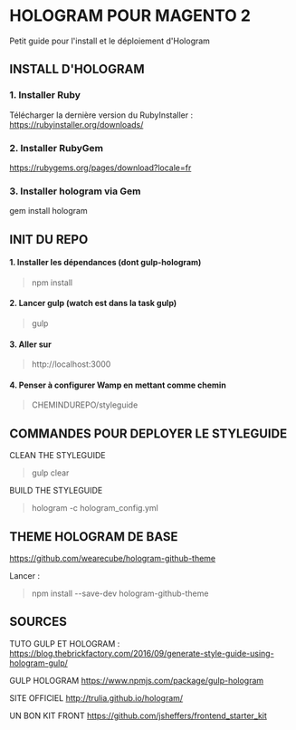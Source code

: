 # HOLOGRAM POUR MAGENTO 2

Petit guide pour l'install et le déploiement d'Hologram

## INSTALL D'HOLOGRAM

### 1. Installer Ruby

Télécharger la dernière version du RubyInstaller : 
https://rubyinstaller.org/downloads/

### 2. Installer RubyGem
https://rubygems.org/pages/download?locale=fr

### 3. Installer hologram via Gem
gem install hologram


## INIT DU REPO
#### 1. Installer les dépendances (dont gulp-hologram)
> npm install

#### 2. Lancer gulp (watch est dans la task gulp) 
> gulp

#### 3. Aller sur 
> http://localhost:3000

#### 4. Penser à configurer Wamp en mettant comme chemin 
> CHEMINDUREPO/styleguide


## COMMANDES POUR DEPLOYER LE STYLEGUIDE

CLEAN THE STYLEGUIDE
> gulp clear

BUILD THE STYLEGUIDE
> hologram -c hologram_config.yml



## THEME HOLOGRAM DE BASE
https://github.com/wearecube/hologram-github-theme

Lancer :
> npm install --save-dev hologram-github-theme


## SOURCES

TUTO GULP ET HOLOGRAM :
https://blog.thebrickfactory.com/2016/09/generate-style-guide-using-hologram-gulp/

GULP HOLOGRAM
https://www.npmjs.com/package/gulp-hologram

SITE OFFICIEL
http://trulia.github.io/hologram/

UN BON KIT FRONT
https://github.com/jsheffers/frontend_starter_kit